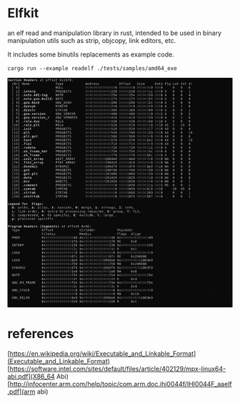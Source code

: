 Elfkit
=========

an elf read and manipulation library in rust,
intended to be used in binary manipulation utils such as strip, objcopy, link editors, etc.

It includes some binutils replacements as example code.

```
cargo run --example readelf ./tests/samples/amd64_exe
```

![screenshot](/examples/readelf-screenshot.png?raw=true)


references
==========
[https://en.wikipedia.org/wiki/Executable_and_Linkable_Format](Executable_and_Linkable_Format)
[https://software.intel.com/sites/default/files/article/402129/mpx-linux64-abi.pdf](X86_64 Abi)
[http://infocenter.arm.com/help/topic/com.arm.doc.ihi0044f/IHI0044F_aaelf.pdf](arm abi)
